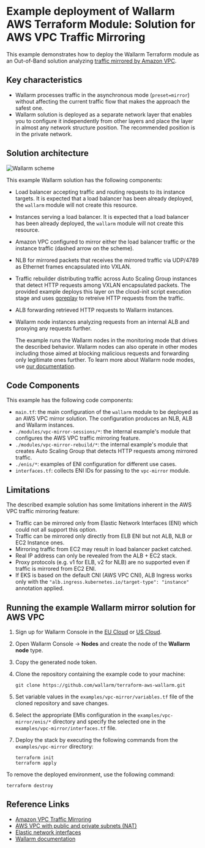 # Example deployment of Wallarm AWS Terraform Module: Solution for AWS VPC Traffic Mirroring

This example demonstrates how to deploy the Wallarm Terraform module as an Out-of-Band solution analyzing [traffic mirrored by Amazon VPC](https://docs.aws.amazon.com/vpc/latest/mirroring/what-is-traffic-mirroring.html).

## Key characteristics

* Wallarm processes traffic in the asynchronous mode (`preset=mirror`) without affecting the current traffic flow that makes the approach the safest one.
* Wallarm solution is deployed as a separate network layer that enables you to configure it independently from other layers and place the layer in almost any network structure position. The recommended position is in the private network.

## Solution architecture

![Wallarm scheme](https://github.com/wallarm/terraform-aws-wallarm/blob/main/images/wallarm-for-traffic-mirrored-by-vpc.png?raw=true)

This example Wallarm solution has the following components:

* Load balancer accepting traffic and routing requests to its instance targets. It is expected that a load balancer has been already deployed, the `wallarm` module will not create this resource.
* Instances serving a load balancer. It is expected that a load balancer has been already deployed, the `wallarm` module will not create this resource.
* Amazon VPC configured to mirror either the load balancer traffic or the instance traffic (dashed arrow on the scheme).
* NLB for mirrored packets that receives the mirrored traffic via UDP/4789 as Ethernet frames encapsulated into VXLAN.
* Traffic rebuilder distributing traffic across Auto Scaling Group instances that detect HTTP requests among VXLAN encapsulated packets. The provided example deploys this layer on the cloud-init script execution stage and uses [goreplay](https://github.com/buger/goreplay) to retreive HTTP requests from the traffic.
* ALB forwarding retrieved HTTP requests to Wallarm instances.
* Wallarm node instances analyzing requests from an internal ALB and proxying any requests further.

    The example runs the Wallarm nodes in the monitoring mode that drives the described behavior. Wallarm nodes can also operate in other modes including those aimed at blocking malicious requests and forwarding only legitimate ones further. To learn more about Wallarm node modes, use [our documentation](https://docs.wallarm.com/admin-en/configure-wallarm-mode/).

## Code Components

This example has the following code components:

* `main.tf`: the main configuration of the `wallarm` module to be deployed as an AWS VPC mirror solution. The configuration produces an NLB, ALB and Wallarm instances.
* `./modules/vpc-mirror-sessions/*`: the internal example's module that configures the AWS VPC traffic mirroring feature.
* `./modules/vpc-mirror-rebuild/*`: the internal example's module that creates Auto Scaling Group that detects HTTP requests among mirrored traffic.
* `./enis/*`: examples of ENI configuration for different use cases.
* `interfaces.tf`: collects ENI IDs for passing to the `vpc-mirror` module.

## Limitations

The described example solution has some limitations inherent in the AWS VPC traffic mirroring feature:

* Traffic can be mirrored only from Elastic Network Interfaces (ENI) which could not all support this option.
* Traffic can be mirrored only directly from ELB ENI but not ALB, NLB or EC2 Instance ones.
* Mirroring traffic from EC2 may result in load balancer packet catched.
* Real IP address can only be revealed from the ALB + EC2 stack.
* Proxy protocols (e.g. v1 for ELB, v2 for NLB) are no supported even if traffic is mirrored from EC2 ENI.
* If EKS is based on the default CNI (AWS VPC CNI), ALB Ingress works only with the `"alb.ingress.kubernetes.io/target-type": "instance"` annotation applied.

## Running the example Wallarm mirror solution for AWS VPC

1. Sign up for Wallarm Console in the [EU Cloud](https://my.wallarm.com/nodes) or [US Cloud](https://us1.my.wallarm.com/nodes).
1. Open Wallarm Console → **Nodes** and create the node of the **Wallarm node** type.
1. Copy the generated node token.
1. Clone the repository containing the example code to your machine:

    ```
    git clone https://github.com/wallarm/terraform-aws-wallarm.git
    ```
1. Set variable values in the `examples/vpc-mirror/variables.tf` file of the cloned repository and save changes.
1. Select the appropriate EMIs configuration in the `examples/vpc-mirror/enis/*` directory and specify the selected one in the `examples/vpc-mirror/interfaces.tf` file.
1. Deploy the stack by executing the following commands from the `examples/vpc-mirror` directory:

    ```
    terraform init
    terraform apply
    ```

To remove the deployed environment, use the following command:

```
terraform destroy
```

## Reference Links

* [Amazon VPC Traffic Mirroring](https://docs.aws.amazon.com/vpc/latest/mirroring/what-is-traffic-mirroring.html)
* [AWS VPC with public and private subnets (NAT)](https://docs.aws.amazon.com/vpc/latest/userguide/VPC_Scenario2.html)
* [Elastic network interfaces](https://docs.aws.amazon.com/AWSEC2/latest/UserGuide/using-eni.html)
* [Wallarm documentation](https://docs.wallarm.com)
